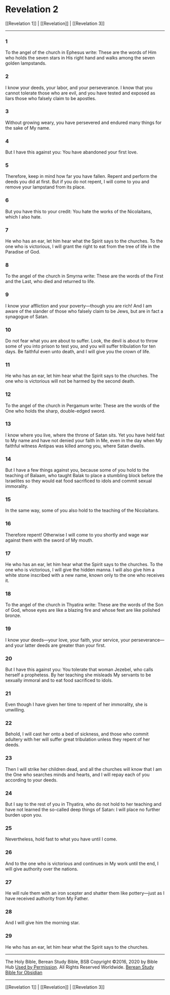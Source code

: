 # Revelation 2

[[Revelation 1]] | [[Revelation]] | [[Revelation 3]]

---

### 1
To the angel of the church in Ephesus write: These are the words of Him who holds the seven stars in His right hand and walks among the seven golden lampstands.

### 2
I know your deeds, your labor, and your perseverance. I know that you cannot tolerate those who are evil, and you have tested and exposed as liars those who falsely claim to be apostles.

### 3
Without growing weary, you have persevered and endured many things for the sake of My name.

### 4
But I have this against you: You have abandoned your first love.

### 5
Therefore, keep in mind how far you have fallen. Repent and perform the deeds you did at first. But if you do not repent, I will come to you and remove your lampstand from its place.

### 6
But you have this to your credit: You hate the works of the Nicolaitans, which I also hate.

### 7
He who has an ear, let him hear what the Spirit says to the churches. To the one who is victorious, I will grant the right to eat from the tree of life in the Paradise of God.

### 8
To the angel of the church in Smyrna write: These are the words of the First and the Last, who died and returned to life.

### 9
I know your affliction and your poverty—though you are rich! And I am aware of the slander of those who falsely claim to be Jews, but are in fact a synagogue of Satan.

### 10
Do not fear what you are about to suffer. Look, the devil is about to throw some of you into prison to test you, and you will suffer tribulation for ten days. Be faithful even unto death, and I will give you the crown of life.

### 11
He who has an ear, let him hear what the Spirit says to the churches. The one who is victorious will not be harmed by the second death.

### 12
To the angel of the church in Pergamum write: These are the words of the One who holds the sharp, double-edged sword.

### 13
I know where you live, where the throne of Satan sits. Yet you have held fast to My name and have not denied your faith in Me, even in the day when My faithful witness Antipas was killed among you, where Satan dwells.

### 14
But I have a few things against you, because some of you hold to the teaching of Balaam, who taught Balak to place a stumbling block before the Israelites so they would eat food sacrificed to idols and commit sexual immorality.

### 15
In the same way, some of you also hold to the teaching of the Nicolaitans.

### 16
Therefore repent! Otherwise I will come to you shortly and wage war against them with the sword of My mouth.

### 17
He who has an ear, let him hear what the Spirit says to the churches. To the one who is victorious, I will give the hidden manna. I will also give him a white stone inscribed with a new name, known only to the one who receives it.

### 18
To the angel of the church in Thyatira write: These are the words of the Son of God, whose eyes are like a blazing fire and whose feet are like polished bronze.

### 19
I know your deeds—your love, your faith, your service, your perseverance—and your latter deeds are greater than your first.

### 20
But I have this against you: You tolerate that woman Jezebel, who calls herself a prophetess. By her teaching she misleads My servants to be sexually immoral and to eat food sacrificed to idols.

### 21
Even though I have given her time to repent of her immorality, she is unwilling.

### 22
Behold, I will cast her onto a bed of sickness, and those who commit adultery with her will suffer great tribulation unless they repent of her deeds.

### 23
Then I will strike her children dead, and all the churches will know that I am the One who searches minds and hearts, and I will repay each of you according to your deeds.

### 24
But I say to the rest of you in Thyatira, who do not hold to her teaching and have not learned the so-called deep things of Satan: I will place no further burden upon you.

### 25
Nevertheless, hold fast to what you have until I come.

### 26
And to the one who is victorious and continues in My work until the end, I will give authority over the nations.

### 27
He will rule them with an iron scepter and shatter them like pottery—just as I have received authority from My Father.

### 28
And I will give him the morning star.

### 29
He who has an ear, let him hear what the Spirit says to the churches.

---

The Holy Bible, Berean Study Bible, BSB
Copyright ©2016, 2020 by Bible Hub
[Used by Permission](https://berean.bible/terms.htm). All Rights Reserved Worldwide.
[Berean Study Bible for Obsidian](https://github.com/gapmiss/berean-study-bible-for-obsidian)

---

[[Revelation 1]] | [[Revelation]] | [[Revelation 3]]

